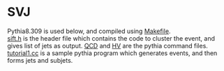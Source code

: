 # SVJ
Pythia8.309 is used below, and compiled using [Makefile](Makefile).<br />
[sift.h](sift.h) is the header file which contains the code to cluster the event, and gives list of jets as output.
[QCD](QCD.dat) and [HV](HV.dat) are the pythia command files.
[tutorial1.cc](tutorial1.cc) is a sample pythia program which generates events, and then forms jets and subjets.

